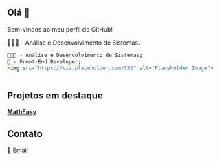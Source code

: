 ## Olá 👋
Bem-vindos ao meu perfil do GitHub!

👨🏻‍💻 - Análise e Desenvolvimento de Sistemas.
```html
👨🏻‍💻 - Análise e Desenvolvimento de Sistemas;
🎨 - Front-End Developer;
<img src="https://via.placeholder.com/150" alt="Placeholder Image">



```
## Projetos em destaque
**[MathEasy](https://feoliveira7.github.io/MathEasy/)**

## Contato
📧 [Email](mailto:oliveirafee77@gmail.com)
